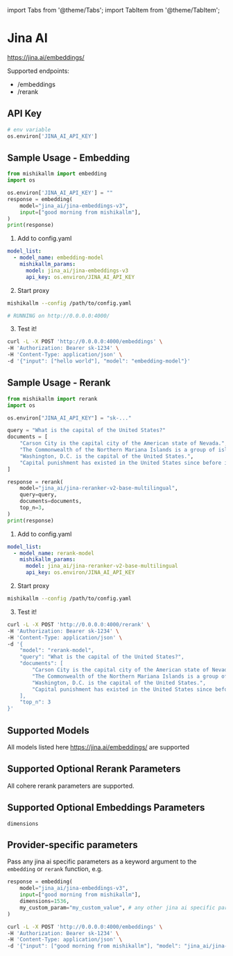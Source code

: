 import Tabs from '@theme/Tabs';
import TabItem from '@theme/TabItem';

# Jina AI
https://jina.ai/embeddings/

Supported endpoints: 
- /embeddings
- /rerank

## API Key
```python
# env variable
os.environ['JINA_AI_API_KEY']
```

## Sample Usage - Embedding

<Tabs>
<TabItem value="sdk" label="SDK">

```python
from mishikallm import embedding
import os

os.environ['JINA_AI_API_KEY'] = ""
response = embedding(
    model="jina_ai/jina-embeddings-v3",
    input=["good morning from mishikallm"],
)
print(response)
```
</TabItem>
<TabItem value="proxy" label="PROXY">

1. Add to config.yaml
```yaml
model_list:
  - model_name: embedding-model
    mishikallm_params:
      model: jina_ai/jina-embeddings-v3
      api_key: os.environ/JINA_AI_API_KEY
```

2. Start proxy 

```bash
mishikallm --config /path/to/config.yaml

# RUNNING on http://0.0.0.0:4000/
```

3. Test it! 

```bash 
curl -L -X POST 'http://0.0.0.0:4000/embeddings' \
-H 'Authorization: Bearer sk-1234' \
-H 'Content-Type: application/json' \
-d '{"input": ["hello world"], "model": "embedding-model"}'
```

</TabItem>
</Tabs>

## Sample Usage - Rerank

<Tabs>
<TabItem value="sdk" label="SDK">

```python
from mishikallm import rerank
import os

os.environ["JINA_AI_API_KEY"] = "sk-..."

query = "What is the capital of the United States?"
documents = [
    "Carson City is the capital city of the American state of Nevada.",
    "The Commonwealth of the Northern Mariana Islands is a group of islands in the Pacific Ocean. Its capital is Saipan.",
    "Washington, D.C. is the capital of the United States.",
    "Capital punishment has existed in the United States since before it was a country.",
]

response = rerank(
    model="jina_ai/jina-reranker-v2-base-multilingual",
    query=query,
    documents=documents,
    top_n=3,
)
print(response)
```
</TabItem>
<TabItem value="proxy" label="PROXY">

1. Add to config.yaml
```yaml
model_list:
  - model_name: rerank-model
    mishikallm_params:
      model: jina_ai/jina-reranker-v2-base-multilingual
      api_key: os.environ/JINA_AI_API_KEY
```

2. Start proxy 

```bash
mishikallm --config /path/to/config.yaml
```

3. Test it! 

```bash 
curl -L -X POST 'http://0.0.0.0:4000/rerank' \
-H 'Authorization: Bearer sk-1234' \
-H 'Content-Type: application/json' \
-d '{
    "model": "rerank-model",
    "query": "What is the capital of the United States?",
    "documents": [
        "Carson City is the capital city of the American state of Nevada.",
        "The Commonwealth of the Northern Mariana Islands is a group of islands in the Pacific Ocean. Its capital is Saipan.",
        "Washington, D.C. is the capital of the United States.",
        "Capital punishment has existed in the United States since before it was a country."
    ],
    "top_n": 3
}'
```

</TabItem>
</Tabs>

## Supported Models
All models listed here https://jina.ai/embeddings/ are supported

## Supported Optional Rerank Parameters

All cohere rerank parameters are supported. 

## Supported Optional Embeddings Parameters

```
dimensions
```

## Provider-specific parameters

Pass any jina ai specific parameters as a keyword argument to the `embedding` or `rerank` function, e.g. 

<Tabs>
<TabItem value="sdk" label="SDK">

```python
response = embedding(
    model="jina_ai/jina-embeddings-v3",
    input=["good morning from mishikallm"],
    dimensions=1536,
    my_custom_param="my_custom_value", # any other jina ai specific parameters
)
```
</TabItem>
<TabItem value="proxy" label="PROXY">

```bash
curl -L -X POST 'http://0.0.0.0:4000/embeddings' \
-H 'Authorization: Bearer sk-1234' \
-H 'Content-Type: application/json' \
-d '{"input": ["good morning from mishikallm"], "model": "jina_ai/jina-embeddings-v3", "dimensions": 1536, "my_custom_param": "my_custom_value"}'
```

</TabItem>
</Tabs>
